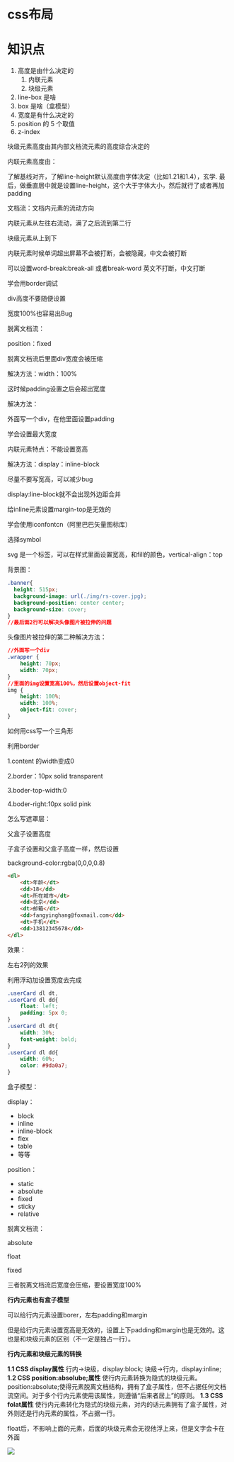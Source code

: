 # css布局

# 知识点

1. 高度是由什么决定的
   1. 内联元素
   2. 块级元素
2. line-box 是啥
3. box 是啥（盒模型）
4. 宽度是有什么决定的
5. position 的 5 个取值
6. z-index



块级元素高度由其内部文档流元素的高度综合决定的

内联元素高度由：

了解基线对齐，了解line-height默认高度由字体决定（比如1.21和1.4），玄学.  最后，做垂直居中就是设置line-height，这个大于字体大小，然后就行了或者再加padding



文档流：文档内元素的流动方向

内联元素从左往右流动，满了之后流到第二行

块级元素从上到下





内联元素时候单词超出屏幕不会被打断，会被隐藏，中文会被打断

可以设置word-break:break-all   或者break-word 英文不打断，中文打断





学会用border调试	

div高度不要随便设置

宽度100%也容易出Bug

脱离文档流：

 position：fixed

脱离文档流后里面div宽度会被压缩

解决方法：width：100%

这时候padding设置之后会超出宽度

解决方法：

外面写一个div，在他里面设置padding



学会设置最大宽度

内联元素特点：不能设置宽高

解决方法：display：inline-block

尽量不要写宽高，可以减少bug



display:line-block就不会出现外边距合并



给inline元素设置margin-top是无效的



学会使用iconfontcn（阿里巴巴矢量图标库）

选择symbol

svg 是一个标签，可以在样式里面设置宽高，和fill的颜色，vertical-align：top



背景图：

```css
.banner{
  height: 515px;
  background-image: url(./img/rs-cover.jpg);
  background-position: center center;
  background-size: cover;
}
//最后面2行可以解决头像图片被拉伸的问题
```



头像图片被拉伸的第二种解决方法：

```css
//外面写一个div
.wrapper {
    height: 70px;
    width: 70px;
}
//里面的img设置宽高100%，然后设置object-fit
img {
    height: 100%;
    width: 100%;
    object-fit: cover;
}
```





如何用css写一个三角形

利用border

1.content 的width变成0

2.border：10px solid transparent

3.boder-top-width:0

4.boder-right:10px solid pink





怎么写遮罩层：

父盒子设置高度

子盒子设置和父盒子高度一样，然后设置

background-color:rgba(0,0,0,0.8)



```html
<dl>
    <dt>年龄</dt>
    <dd>18</dd>
    <dt>所在城市</dt>
    <dd>北京</dd>
    <dt>邮箱</dt>
    <dd>fangyinghang@foxmail.com</dd>
    <dt>手机</dt>
    <dd>13812345678</dd>
</dl>
```

效果：

左右2列的效果

利用浮动加设置宽度去完成

```css
.userCard dl dt,
.userCard dl dd{
    float: left;
    padding: 5px 0;
}
.userCard dl dt{
    width: 30%;
    font-weight: bold;
}
.userCard dl dd{
    width: 60%;
    color: #9da0a7;
}
```



盒子模型：

display：

- block
- inline
- inline-block
- flex
- table
- 等等

position：

- static
- absolute
- fixed
- sticky
- relative

脱离文档流：

absolute

float

fixed

三者脱离文档流后宽度会压缩，要设置宽度100%





**行内元素也有盒子模型**

可以给行内元素设置borer，左右padding和margin

但是给行内元素设置宽高是无效的，设置上下padding和margin也是无效的。这也是和块级元素的区别（不一定是独占一行）。



**行内元素和块级元素的转换**

**1.1 CSS display属性** 
        行内→块级，display:block; 
        块级→行内，display:inline; 
**1.2 CSS position:absolube;属性** 
        使行内元素转换为隐式的块级元素。position:absolute;使得元素脱离文档结构，拥有了盒子属性，但不占据任何文档流空间。对于多个行内元素使用该属性，则遵循“后来者居上”的原则。 
**1.3 CSS folat属性** 
        使行内元素转化为隐式的块级元素，对内的话元素拥有了盒子属性，对外则还是行内元素的属性，不占据一行。 



float后，不影响上面的元素，后面的块级元素会无视他浮上来，但是文字会卡在外面

![](https://cdn.sinaimg.cn.52ecy.cn/large/005BYqpgly1g35v6f129tj305g06uwea.jpg)

